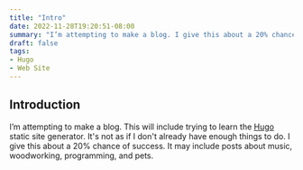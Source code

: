 ```yaml
---
title: "Intro"
date: 2022-11-28T19:20:51-08:00
summary: "I’m attempting to make a blog. I give this about a 20% chance of success."
draft: false
tags:
- Hugo
- Web Site
---
```


## Introduction

I’m attempting to make a blog. This will include trying to learn the [Hugo](https://gohugo.io) static site generator. It's not as if I don't already have enough things to do. I give this about a 20% chance of success. It may include posts about music, woodworking, programming, and pets.